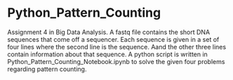 # Python_Pattern_Counting
Assignment 4 in Big Data Analysis.
A fastq file contains the short DNA sequences that come off a sequencer. 
Each sequence is given in a set of four lines where the second line is the sequence. 
Aand the other three lines contain information about that sequence.
A python script is written in Python_Pattern_Counting_Notebook.ipynb to solve the given four problems regarding pattern counting.
